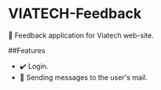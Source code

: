 # VIATECH-Feedback
🦑
Feedback application for Viatech web-site.

##Features
- ✔️ Login.
- 📩 Sending messages to the user's mail.
